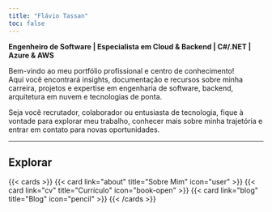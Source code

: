 ```yaml
---
title: "Flávio Tassan"
toc: false
---
```


**Engenheiro de Software | Especialista em Cloud & Backend | C#/.NET | Azure & AWS**

Bem-vindo ao meu portfólio profissional e centro de conhecimento!  
Aqui você encontrará insights, documentação e recursos sobre minha carreira, projetos e expertise em engenharia de software, backend, arquitetura em nuvem e tecnologias de ponta.

Seja você recrutador, colaborador ou entusiasta de tecnologia, fique à vontade para explorar meu trabalho, conhecer mais sobre minha trajetória e entrar em contato para novas oportunidades.

---

## Explorar

{{< cards >}}
  {{< card link="about" title="Sobre Mim" icon="user" >}}
  {{< card link="cv" title="Currículo" icon="book-open" >}}
  {{< card link="blog" title="Blog" icon="pencil" >}}
{{< /cards >}}

